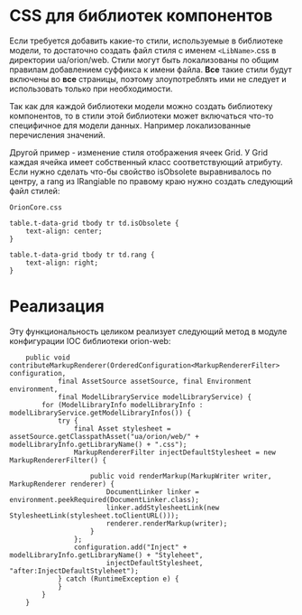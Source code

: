 # CSS для библиотек компонентов #

Если требуется добавить какие-то стили, используемые в библиотеке модели, то достаточно создать файл стиля с именем `<LibName>`.css в директории ua/orion/web. Стили могут быть локализованы по общим правилам добавлением суффикса к имени файла. **Все** такие стили будут включены во **все** страницы, поэтому злоупотреблять ими не следует и использовать только при необходимости.

Так как для каждой библиотеки модели можно создать библиотеку компонентов, то в стили этой библиотеки может включаться что-то специфичное для модели данных. Например локализованные перечисления значений.

Другой пример - изменение стиля отображения ячеек Grid. У Grid каждая ячейка имеет собственный класс соответствующий атрибуту. Если нужно сделать что-бы свойство isObsolete выравнивалось по центру, а rang из IRangiable по правому краю нужно создать следующий файл стилей:

`OrionCore.css`
```
table.t-data-grid tbody tr td.isObsolete {
    text-align: center;
}

table.t-data-grid tbody tr td.rang {
    text-align: right;
}
```

# Реализация #

Эту функциональность целиком реализует следующий метод в модуле конфигурации IOC библиотеки orion-web:
```
    public void contributeMarkupRenderer(OrderedConfiguration<MarkupRendererFilter> configuration,
            final AssetSource assetSource, final Environment environment,
            final ModelLibraryService modelLibraryService) {
        for (ModelLibraryInfo modelLibraryInfo : modelLibraryService.getModelLibraryInfos()) {
            try {
                final Asset stylesheet = assetSource.getClasspathAsset("ua/orion/web/" + modelLibraryInfo.getLibraryName() + ".css");
                MarkupRendererFilter injectDefaultStylesheet = new MarkupRendererFilter() {

                    public void renderMarkup(MarkupWriter writer, MarkupRenderer renderer) {
                        DocumentLinker linker = environment.peekRequired(DocumentLinker.class);
                        linker.addStylesheetLink(new StylesheetLink(stylesheet.toClientURL()));
                        renderer.renderMarkup(writer);
                    }
                };
                configuration.add("Inject" + modelLibraryInfo.getLibraryName() + "Styleheet",
                        injectDefaultStylesheet, "after:InjectDefaultStyleheet");
            } catch (RuntimeException e) {
            }
        }
    }
```